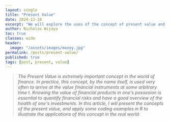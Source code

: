 ```yaml
---
layout: single
title: "Present Value"
date: 2024-12-18
excerpt: "We will explore the uses of the concept of present value and it's applications using R"
author: Nicholas Wijaya
toc: true
classes: wide
header: 
  image: "/assets/images/money.jpg"
permalink: /posts/present-value/
published: true
tags: [post, present, value]
---
```


<style>
  .page-header img {
    max-width: 100%; /* Adjust as needed */
    height: auto;    /* Maintain aspect ratio */
    width: 50%;      /* Example: Scale to 50% of the container's width */
    display: block;
    margin: 0 auto;  /* Center the image */
  }
</style>

> *The Present Value is extremely important concept in the world of finance. In practice, this concept, by the name itself, is used very often to arrive at the value financial instruments at some arbitrary time $t$. Knowing the value of financial products in one's possesion is essential to quantify financial risks and have a good overview of the health of one's investments. In this article, I will present the concepts of the present value, and apply some coding examples in R to illustrate the applications of this concept in the real world.*
